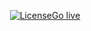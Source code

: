 
<p align="center">
<a href="#"><img src="https://poser.pugx.org/laravel/framework/license.svg" alt="License">Go live </a>
</p>

